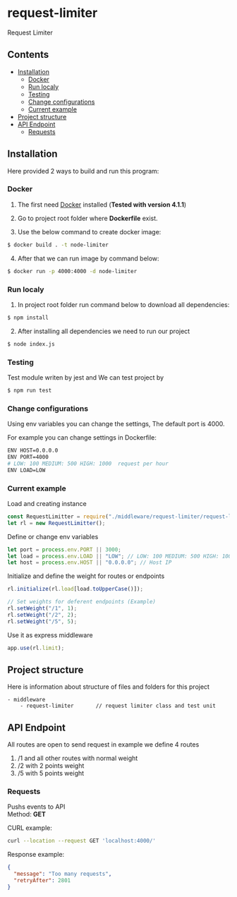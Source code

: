 # request-limiter

Request Limiter

## Contents

- [Installation](#installation)
  - [Docker](#docker)
  - [Run localy](#run-localy)
  - [Testing](#testing)
  - [Change configurations](#change-configurations)
  - [Current example](#current-example)
- [Project structure](#project-structure)
- [API Endpoint](#api-endpoint)
  - [Requests](#requests)

## Installation

Here provided 2 ways to build and run this program:

### Docker

1. The first need [Docker](https://docker.com/) installed (**Tested with version 4.1.1**)

2. Go to project root folder where **Dockerfile** exist.

3. Use the below command to create docker image:

```sh
$ docker build . -t node-limiter
```

4. After that we can run image by command below:

```sh
$ docker run -p 4000:4000 -d node-limiter
```

### Run localy

1. In project root folder run command below to download all dependencies:

```sh
$ npm install
```

2. After installing all dependencies we need to run our project

```sh
$ node index.js
```

### Testing

Test module writen by jest and We can test project by

```sh
$ npm run test
```

### Change configurations

Using env variables you can change the settings, The default port is 4000.

For example you can change settings in Dockerfile:

```sh
ENV HOST=0.0.0.0
ENV PORT=4000
# LOW: 100 MEDIUM: 500 HIGH: 1000  request per hour
ENV LOAD=LOW
```

### Current example

Load and creating instance

```js
const RequestLimitter = require("./middleware/request-limiter/request-limiter");
let rl = new RequestLimitter();
```

Define or change env variables

```js
let port = process.env.PORT || 3000;
let load = process.env.LOAD || "LOW"; // LOW: 100 MEDIUM: 500 HIGH: 1000  request per hour
let host = process.env.HOST || "0.0.0.0"; // Host IP
```

Initialize and define the weight for routes or endpoints

```js
rl.initialize(rl.load[load.toUpperCase()]);

// Set weights for deferent endpoints (Example)
rl.setWeight("/1", 1);
rl.setWeight("/2", 2);
rl.setWeight("/5", 5);
```

Use it as express middleware

```js
app.use(rl.limit);
```

## Project structure

Here is information about structure of files and folders for this project

```
- middleware
	- request-limiter		// request limiter class and test unit
```

## API Endpoint

All routes are open to send request in example we define 4 routes

1. /1 and all other routes with normal weight
2. /2 with 2 points weight
3. /5 with 5 points weight

### Requests

Pushs events to API \
Method: **GET**

CURL example:

```sh
curl --location --request GET 'localhost:4000/'
```

Response example:

```json
{
  "message": "Too many requests",
  "retryAfter": 2801
}
```
